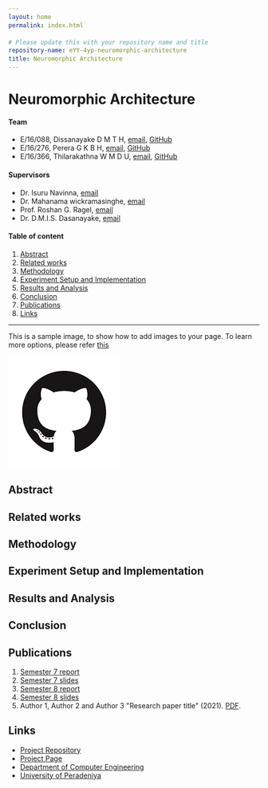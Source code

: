 ```yaml
---
layout: home
permalink: index.html

# Please update this with your repository name and title
repository-name: eYY-4yp-neuromorphic-architecture
title: Neuromorphic Architecture
---
```


[comment]: # "This is the standard layout for the project, but you can clean this and use your own template"

# Neuromorphic Architecture

#### Team

- E/16/088, Dissanayake D M T H, [email](mailto:e16088@eng.pdn.ac.lk), [GitHub](https://github.com/HeshanDissanayake)
- E/16/276, Perera G K B H, [email](mailto:e16276@eng.pdn.ac.lk), [GitHub](https://github.com/buddhiheshan)
- E/16/366, Thilarakathna W M D U, [email](mailto:e16366@eng.pdn.ac.lk), [GitHub](https://github.com/dtdinidu7)

#### Supervisors

- Dr. Isuru Navinna, [email](mailto:isurunawinne@eng.pdn.ac.lk)
- Dr. Mahanama wickramasinghe, [email](mailto:mahanamaw@eng.pdn.ac.lk)
- Prof. Roshan G. Ragel, [email](mailto:roshanr@eng.pdn.ac.lk)
- Dr. D.M.I.S. Dasanayake, [email](mailto:isurud@ee.pdn.ac.lk)

#### Table of content

1. [Abstract](#abstract)
2. [Related works](#related-works)
3. [Methodology](#methodology)
4. [Experiment Setup and Implementation](#experiment-setup-and-implementation)
5. [Results and Analysis](#results-and-analysis)
6. [Conclusion](#conclusion)
7. [Publications](#publications)
8. [Links](#links)

---

This is a sample image, to show how to add images to your page. To learn more options, please refer [this](https://projects.ce.pdn.ac.lk/docs/faq/how-to-add-an-image/)

![Sample Image](./images/sample.png)

## Abstract

## Related works

## Methodology

## Experiment Setup and Implementation

## Results and Analysis

## Conclusion

## Publications

1. [Semester 7 report](./)
2. [Semester 7 slides](./)
3. [Semester 8 report](./)
4. [Semester 8 slides](./)
5. Author 1, Author 2 and Author 3 "Research paper title" (2021). [PDF](./).

## Links

[//]: # " NOTE: EDIT THIS LINKS WITH YOUR REPO DETAILS "

- [Project Repository](https://github.com/cepdnaclk/e16-4yp-neuromorphic-architecture)
- [Project Page](https://cepdnaclk.github.io/e16-4yp-neuromorphic-architecture)
- [Department of Computer Engineering](http://www.ce.pdn.ac.lk/)
- [University of Peradeniya](https://eng.pdn.ac.lk/)

[//]: # "Please refer this to learn more about Markdown syntax"
[//]: # "https://github.com/adam-p/markdown-here/wiki/Markdown-Cheatsheet"
